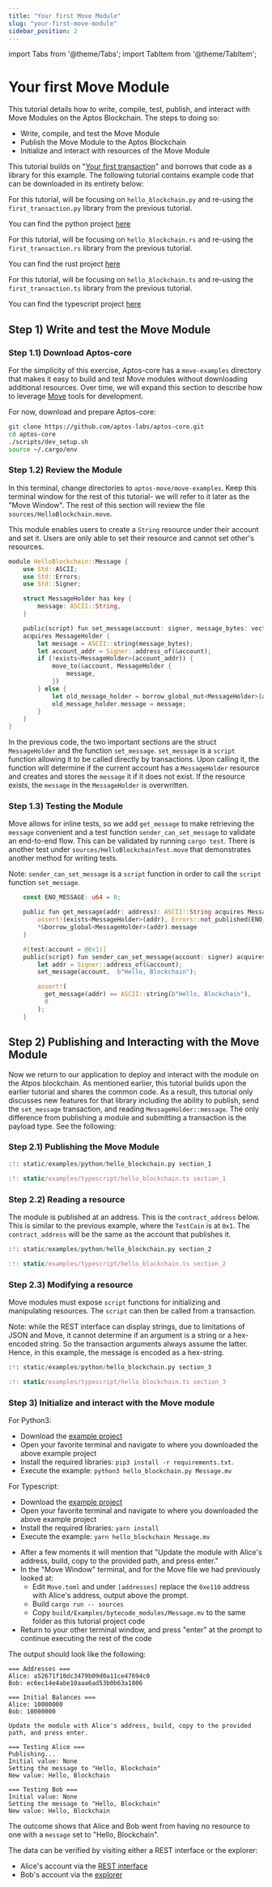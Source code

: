 ```yaml
---
title: "Your first Move Module"
slug: "your-first-move-module"
sidebar_position: 2
---
```


import Tabs from '@theme/Tabs';
import TabItem from '@theme/TabItem';

# Your first Move Module

This tutorial details how to write, compile, test, publish, and interact with Move Modules on the Aptos Blockchain. The steps to doing so:

* Write, compile, and test the Move Module
* Publish the Move Module to the Aptos Blockchain
* Initialize and interact with resources of the Move Module

This tutorial builds on "[Your first transaction](/tutorials/your-first-transaction)" and borrows that code as a library for this example. The following tutorial contains example code that can be downloaded in its entirety below:

<Tabs>
  <TabItem value="python" label="Python" default>

For this tutorial, will be focusing on `hello_blockchain.py` and re-using the `first_transaction.py` library from the previous tutorial.

You can find the python project [here](https://github.com/aptos-labs/aptos-core/tree/main/developer-docs-site/static/examples/python)

  </TabItem>
  <TabItem value="rust" label="Rust" default>

For this tutorial, will be focusing on `hello_blockchain.rs` and re-using the `first_transaction.rs` library from the previous tutorial.

You can find the rust project [here](https://github.com/aptos-labs/aptos-core/tree/main/developer-docs-site/static/examples/rust)

  </TabItem>
  <TabItem value="typescript" label="Typescript" default>

For this tutorial, will be focusing on `hello_blockchain.ts` and re-using the `first_transaction.ts` library from the previous tutorial.

You can find the typescript project [here](https://github.com/aptos-labs/aptos-core/tree/main/developer-docs-site/static/examples/typescript)

  </TabItem>
</Tabs>

## Step 1) Write and test the Move Module

### Step 1.1) Download Aptos-core

For the simplicity of this exercise, Aptos-core has a `move-examples` directory that makes it easy to build and test Move modules without downloading additional resources. Over time, we will expand this section to describe how to leverage [Move](https://github.com/diem/move) tools for development.

For now, download and prepare Aptos-core:

```bash
git clone https://github.com/aptos-labs/aptos-core.git
cd aptos-core
./scripts/dev_setup.sh
source ~/.cargo/env
```

### Step 1.2) Review the Module

In this terminal, change directories to `aptos-move/move-examples`. Keep this terminal window for the rest of this tutorial- we will refer to it later as the "Move Window". The rest of this section will review the file `sources/HelloBlockchain.move`.

This module enables users to create a `String` resource under their account and set it. Users are only able to set their resource and cannot set other's resources.

```rust
module HelloBlockchain::Message {
    use Std::ASCII;
    use Std::Errors;
    use Std::Signer;

    struct MessageHolder has key {
        message: ASCII::String,
    }

    public(script) fun set_message(account: signer, message_bytes: vector<u8>)
    acquires MessageHolder {
        let message = ASCII::string(message_bytes);
        let account_addr = Signer::address_of(&account);
        if (!exists<MessageHolder>(account_addr)) {
            move_to(&account, MessageHolder {
                message,
            })
        } else {
            let old_message_holder = borrow_global_mut<MessageHolder>(account_addr);
            old_message_holder.message = message;
        }
    }
}
```

In the previous code, the two important sections are the struct `MessageHolder` and the function `set_message`. `set_message` is a `script` function allowing it to be called directly by transactions. Upon calling it, the function will determine if the current account has a `MessageHolder` resource and creates and stores the `message` it if it does not exist. If the resource exists, the `message` in the `MessageHolder` is overwritten.

### Step 1.3) Testing the Module

Move allows for inline tests, so we add `get_message` to make retrieving the `message` convenient and a test function `sender_can_set_message` to validate an end-to-end flow. This can be validated by running `cargo test`. There is another test under `sources/HelloBlockchainTest.move` that demonstrates another method for writing tests.

Note: `sender_can_set_message` is a `script` function in order to call the `script` function `set_message`.

```rust
    const ENO_MESSAGE: u64 = 0;

    public fun get_message(addr: address): ASCII::String acquires MessageHolder {
        assert!(exists<MessageHolder>(addr), Errors::not_published(ENO_MESSAGE));
        *&borrow_global<MessageHolder>(addr).message
    }

    #[test(account = @0x1)]
    public(script) fun sender_can_set_message(account: signer) acquires MessageHolder {
        let addr = Signer::address_of(&account);
        set_message(account,  b"Hello, Blockchain");

        assert!(
          get_message(addr) == ASCII::string(b"Hello, Blockchain"),
          0
        );
    }
```

## Step 2) Publishing and Interacting with the Move Module

Now we return to our application to deploy and interact with the module on the Atpos blockchain. As mentioned earlier, this tutorial builds upon the earlier tutorial and shares the common code. As a result, this tutorial only discusses new features for that library including the ability to publish, send the `set_message` transaction, and reading `MessageHolder::message`. The only difference from publishing a module and submitting a transaction is the payload type. See the following:

### Step 2.1) Publishing the Move Module

<Tabs>
  <TabItem value="python" label="Python" default>

```python
:!: static/examples/python/hello_blockchain.py section_1
```

  </TabItem>
  <TabItem value="rust" label="Rust" default>
  </TabItem>
  <TabItem value="typescript" label="Typescript" default>

```typescript
:!: static/examples/typescript/hello_blockchain.ts section_1
```

  </TabItem>
</Tabs>

### Step 2.2) Reading a resource

The module is published at an address. This is the `contract_address` below. This is similar to the previous example, where the `TestCoin` is at `0x1`. The `contract_address` will be the same as the account that publishes it.

<Tabs>
  <TabItem value="python" label="Python" default>

```python
:!: static/examples/python/hello_blockchain.py section_2
```

  </TabItem>
  <TabItem value="rust" label="Rust" default>
  </TabItem>
  <TabItem value="typescript" label="Typescript" default>

```typescript
:!: static/examples/typescript/hello_blockchain.ts section_2
```

  </TabItem>
</Tabs>

### Step 2.3) Modifying a resource

Move modules must expose `script` functions for initializing and manipulating resources. The `script` can then be called
from a transaction.

Note: while the REST interface can display strings, due to limitations of JSON and Move, it cannot determine if an argument is a string or a hex-encoded string. So the transaction arguments always assume the latter. Hence, in this example, the message is encoded as a hex-string.

<Tabs>
  <TabItem value="python" label="Python" default>

```python
:!: static/examples/python/hello_blockchain.py section_3
```

  </TabItem>
  <TabItem value="rust" label="Rust" default>
  </TabItem>
  <TabItem value="typescript" label="Typescript" default>

```typescript
:!: static/examples/typescript/hello_blockchain.ts section_3
```

  </TabItem>
</Tabs>

### Step 3) Initialize and interact with the Move module

<Tabs>
<TabItem value="python" label="Python" default>
For Python3:

* Download the [example project](https://github.com/aptos-labs/aptos-core/tree/main/developer-docs-site/static/examples/python)
* Open your favorite terminal and navigate to where you downloaded the above example project
* Install the required libraries: `pip3 install -r requirements.txt`.
* Execute the example: `python3 hello_blockchain.py Message.mv`

</TabItem>
  <TabItem value="rust" label="Rust">
  </TabItem>
<TabItem value="typescript" label="Typescript">
For Typescript:

* Download the [example project](https://github.com/aptos-labs/aptos-core/tree/main/developer-docs-site/static/examples/typescript)
* Open your favorite terminal and navigate to where you downloaded the above example project
* Install the required libraries: `yarn install`
* Execute the example: `yarn hello_blockchain Message.mv`

</TabItem>
</Tabs>

* After a few moments it will mention that "Update the module with Alice's address, build, copy to the provided path,
  and press enter."
* In the "Move Window" terminal, and for the Move file we had previously looked at:
  * Edit `Move.toml` and under `[addresses]` replace the `0xe110` address with Alice's address, output above the prompt.
  * Build `cargo run -- sources`
  * Copy `build/Examples/bytecode_modules/Message.mv` to the same folder as this tutorial project code
* Return to your other terminal window, and press "enter" at the prompt to continue executing the rest of the code


The output should look like the following:

```
=== Addresses ===
Alice: a52671f10dc3479b09d0a11ce47694c0
Bob: ec6ec14e4abe10aaa6ad53b0b63a1806

=== Initial Balances ===
Alice: 10000000
Bob: 10000000

Update the module with Alice's address, build, copy to the provided path, and press enter.

=== Testing Alice ===
Publishing...
Initial value: None
Setting the message to "Hello, Blockchain"
New value: Hello, Blockchain

=== Testing Bob ===
Initial value: None
Setting the message to "Hello, Blockchain"
New value: Hello, Blockchain
```

The outcome shows that Alice and Bob went from having no resource to one with a `message` set to "Hello, Blockchain".

The data can be verified by visiting either a REST interface or the explorer:
* Alice's account via the [REST interface][alice_account_rest]
* Bob's account via the [explorer][bob_account_explorer]

[account_basics]: /basics/basics-accounts
[alice_account_rest]: https://dev.fullnode.aptoslabs.com/accounts/a52671f10dc3479b09d0a11ce47694c0/
[bob_account_explorer]: https://explorer.devnet.aptos.dev/account/ec6ec14e4abe10aaa6ad53b0b63a1806
[rest_spec]: https://dev.fullnode.aptoslabs.com/spec.html

